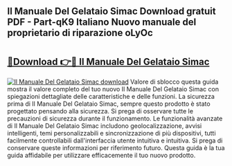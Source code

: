 ## Il Manuale Del Gelataio Simac Download gratuit PDF - Part-qK9 Italiano Nuovo manuale del proprietario di riparazione oLyOc

# <h2><a href="http://df9vs4g.blite.top/?on=Il+Manuale+Del+Gelataio+Simac">🔗Download 👉🔴 Il Manuale Del Gelataio Simac</a></h2>

[![Il Manuale Del Gelataio Simac download](https://i.imgur.com/lujVjoI.png)](http://df9vs4g.blite.top/?on=Il+Manuale+Del+Gelataio+Simac)
Valore di sblocco questa guida mostra il valore completo del tuo nuovo Il Manuale Del Gelataio Simac con spiegazioni dettagliate delle caratteristiche e delle funzioni. La sicurezza prima di Il Manuale Del Gelataio Simac, sempre questo prodotto è stato progettato pensando alla sicurezza. Si prega di osservare tutte le precauzioni di sicurezza durante il funzionamento. Le funzionalità avanzate di Il Manuale Del Gelataio Simac includono geolocalizzazione, avvisi intelligenti, temi personalizzabili e sincronizzazione di più dispositivi, tutti facilmente controllabili dall'interfaccia utente intuitiva e intuitiva. Si prega di conservare queste informazioni per riferimento futuro. Questa guida è la tua guida affidabile per utilizzare efficacemente il tuo nuovo prodotto.

